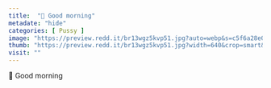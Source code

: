 ```yaml
---
title:  "🥵 Good morning"
metadate: "hide"
categories: [ Pussy ]
image: "https://preview.redd.it/br13wgz5kvp51.jpg?auto=webp&s=c5f6a28e061bbe7403befd425a82c50341e9199d"
thumb: "https://preview.redd.it/br13wgz5kvp51.jpg?width=640&crop=smart&auto=webp&s=f0bd97af79cdc82d480ce62a815b9af726a4b2df"
visit: ""
---
```

🥵 Good morning
